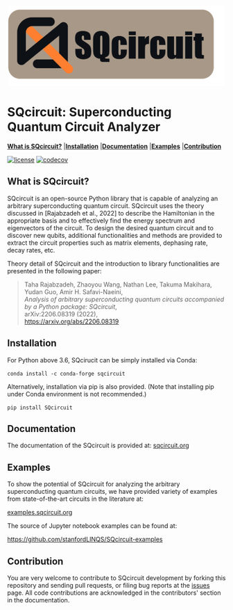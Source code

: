 <br />
<p align="center">
<img src = pics/README_logo.png width= 500px" />
</p>

# SQcircuit: Superconducting Quantum Circuit Analyzer
[**What is SQcircuit?**](#What-is-SQcircuit?)
|[**Installation**](#Installation)
|[**Documentation**](#Documentation)
|[**Examples**](#Examples)
|[**Contribution**](#Contribution)

[![license](https://img.shields.io/badge/license-New%20BSD-orange.svg)](https://opensource.org/licenses/BSD-3-Clause)
[![codecov](https://codecov.io/gh/stanfordLINQS/SQcircuit/branch/main/graph/badge.svg?token=6FT6L9ZPHP)](https://codecov.io/gh/stanfordLINQS/SQcircuit)
## What is SQcircuit?

SQcircuit is an open-source Python library that is capable of analyzing an 
arbitrary superconducting quantum circuit. SQcircuit uses the theory discussed 
in [Rajabzadeh et al., 2022] to describe the Hamiltonian in the appropriate 
basis and to effectively find the energy spectrum and eigenvectors of the 
circuit. To design the desired quantum circuit and to discover new qubits, 
additional functionalities and methods are provided to extract the circuit 
properties such as matrix elements, dephasing rate, decay rates, etc.

Theory detail of SQcircuit and the introduction to library functionalities 
are presented in the following paper:

> Taha Rajabzadeh, Zhaoyou Wang, Nathan Lee, Takuma Makihara, Yudan Guo, 
> Amir H. Safavi-Naeini,<br>
> *Analysis of arbitrary superconducting quantum circuits accompanied by a 
> Python package: SQcircuit*,<br>
> arXiv:2206.08319 (2022),<br>
> https://arxiv.org/abs/2206.08319


## Installation
For Python above 3.6, SQcirucit can be simply installed via Conda:
```
conda install -c conda-forge sqcircuit
```
Alternatively, installation via pip is also provided. 
(Note that installing pip under Conda environment is not recommended.)
```
pip install SQcircuit
```

## Documentation
The documentation of the SQcircuit is provided at:
[sqcircuit.org](https://sqcircuit.org)

## Examples
To show the potential of SQcircuit for analyzing the arbitrary superconducting 
quantum circuits, we have provided variety of examples from state-of-the-art 
circuits in the literature at:

[examples.sqcircuit.org](https://docs.sqcircuit.org/examples.html)

The source of Jupyter notebook examples can be found at:

https://github.com/stanfordLINQS/SQcircuit-examples
## Contribution
You are very welcome to contribute to SQcircuit development by forking this 
repository and sending pull requests, or filing bug reports at the 
[issues](https://github.com/stanfordLINQS/SQcircuit/issues) page. 
All code contributions are acknowledged in the contributors' section in 
the documentation.

